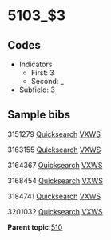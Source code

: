 # 5103\_$3

## Codes

-   Indicators
    -   First: 3
    -   Second: \_
-   Subfield: 3

## Sample bibs

3151279 [Quicksearch](https://search.library.yale.edu/catalog/3151279) [VXWS](http://prodorbis.library.yale.edu:7014/vxws/GetHoldingsService?bibId=3151279)

3163155 [Quicksearch](https://search.library.yale.edu/catalog/3163155) [VXWS](http://prodorbis.library.yale.edu:7014/vxws/GetHoldingsService?bibId=3163155)

3164367 [Quicksearch](https://search.library.yale.edu/catalog/3164367) [VXWS](http://prodorbis.library.yale.edu:7014/vxws/GetHoldingsService?bibId=3164367)

3168454 [Quicksearch](https://search.library.yale.edu/catalog/3168454) [VXWS](http://prodorbis.library.yale.edu:7014/vxws/GetHoldingsService?bibId=3168454)

3184741 [Quicksearch](https://search.library.yale.edu/catalog/3184741) [VXWS](http://prodorbis.library.yale.edu:7014/vxws/GetHoldingsService?bibId=3184741)

3201032 [Quicksearch](https://search.library.yale.edu/catalog/3201032) [VXWS](http://prodorbis.library.yale.edu:7014/vxws/GetHoldingsService?bibId=3201032)

**Parent topic:**[510](../../tags/510/510.md)

